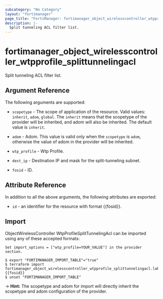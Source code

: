 ```yaml
---
subcategory: "No Category"
layout: "fortimanager"
page_title: "FortiManager: fortimanager_object_wirelesscontroller_wtpprofile_splittunnelingacl"
description: |-
  Split tunneling ACL filter list.
---
```


# fortimanager_object_wirelesscontroller_wtpprofile_splittunnelingacl
Split tunneling ACL filter list.

## Argument Reference


The following arguments are supported:

* `scopetype` - The scope of application of the resource. Valid values: `inherit`, `adom`, `global`. The `inherit` means that the scopetype of the provider will be inherited, and adom will also be inherited. The default value is `inherit`.
* `adom` - Adom. This value is valid only when the `scopetype` is `adom`, otherwise the value of adom in the provider will be inherited.
* `wtp_profile` - Wtp Profile.

* `dest_ip` - Destination IP and mask for the split-tunneling subnet.
* `fosid` - ID.


## Attribute Reference

In addition to all the above arguments, the following attributes are exported:
* `id` - an identifier for the resource with format {{fosid}}.

## Import

ObjectWirelessController WtpProfileSplitTunnelingAcl can be imported using any of these accepted formats:
```
Set import_options = ["wtp_profile=YOUR_VALUE"] in the provider section.

$ export "FORTIMANAGER_IMPORT_TABLE"="true"
$ terraform import fortimanager_object_wirelesscontroller_wtpprofile_splittunnelingacl.labelname {{fosid}}
$ unset "FORTIMANAGER_IMPORT_TABLE"
```
-> **Hint:** The scopetype and adom for import will directly inherit the scopetype and adom configuration of the provider.
